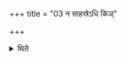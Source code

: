 +++
title = "03 न साहस्रेऽधि किञ्"

+++

<details><summary>थिते</summary>

3. (The sacrificer) should not give anything in addition to one thousand cows.  

</details>
